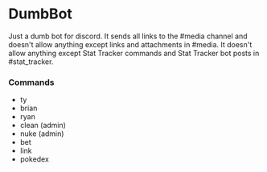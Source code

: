 # DumbBot
Just a dumb bot for discord. It sends all links to the #media channel and doesn't allow anything except links and attachments in #media. It doesn't allow anything except Stat Tracker commands and Stat Tracker bot posts in #stat_tracker.

### Commands
- ty
- brian
- ryan
- clean (admin)
- nuke (admin)
- bet
- link
- pokedex
